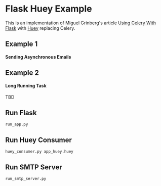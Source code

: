
# Flask Huey Example 

This is an implementation of Miguel Grinberg's article [Using Celery With Flask](https://blog.miguelgrinberg.com/post/using-celery-with-flask) with [Huey](https://huey.readthedocs.io/en/latest/index.html) replacing Celery.

## Example 1
#### Sending Asynchronous Emails


## Example 2
#### Long Running Task

TBD


## Run Flask
```run_app.py```

## Run Huey Consumer

```huey_consumer.py app_huey.huey```

## Run SMTP Server
```run_smtp_server.py```

